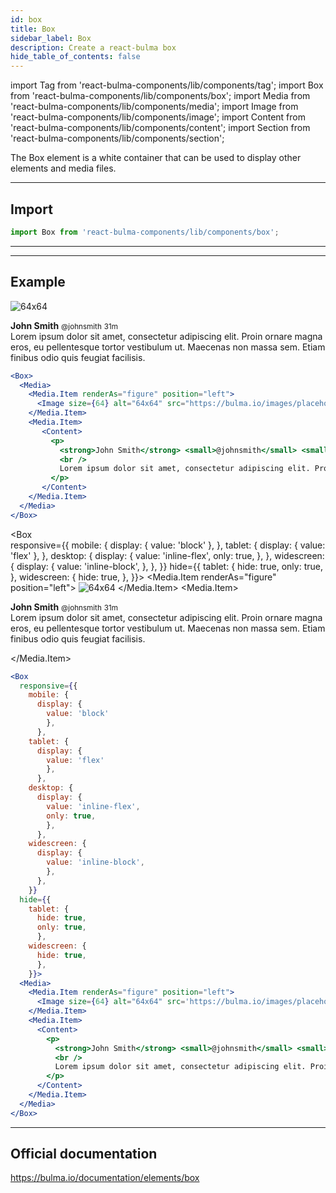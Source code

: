 ```yaml
---
id: box
title: Box
sidebar_label: Box
description: Create a react-bulma box
hide_table_of_contents: false
---
```


import Tag from 'react-bulma-components/lib/components/tag'; 
import Box from 'react-bulma-components/lib/components/box'; 
import Media from 'react-bulma-components/lib/components/media'; 
import Image from 'react-bulma-components/lib/components/image'; 
import Content from 'react-bulma-components/lib/components/content'; 
import Section from 'react-bulma-components/lib/components/section'; 
 

The Box element is a white container that can be used to display other elements and media files. 

---

## **Import**

``` js
import Box from 'react-bulma-components/lib/components/box';
```

---

---

## **Example**


<Box>
  <Media>
    <Media.Item renderAs="figure" position="left">
      <Image size={64} alt="64x64" src="https://bulma.io/images/placeholders/1280x960.png" />
    </Media.Item>
    <Media.Item>
       <Content>
         <p>
           <strong>John Smith</strong> <small>@johnsmith</small> <small>31m</small>
           <br />
           Lorem ipsum dolor sit amet, consectetur adipiscing elit. Proin ornare magna eros, eu pellentesque tortor vestibulum ut. Maecenas non massa sem. Etiam finibus odio quis feugiat facilisis.
         </p>
       </Content>
    </Media.Item>
  </Media>
</Box>

``` jsx
<Box>
  <Media>
    <Media.Item renderAs="figure" position="left">
      <Image size={64} alt="64x64" src="https://bulma.io/images/placeholders/1280x960.png" />
    </Media.Item>
    <Media.Item>
       <Content>
         <p>
           <strong>John Smith</strong> <small>@johnsmith</small> <small>31m</small>
           <br />
           Lorem ipsum dolor sit amet, consectetur adipiscing elit. Proin ornare magna eros, eu pellentesque tortor vestibulum ut. Maecenas non massa sem. Etiam finibus odio quis feugiat facilisis.
         </p>
       </Content>
    </Media.Item>
  </Media>
</Box>
```

<Box      
  responsive={{
    mobile: {
      display: {
        value: 'block'
        },
      },
    tablet: {
      display: {
        value: 'flex'
        },
      },
    desktop: {
      display: {
        value: 'inline-flex',
        only: true,
        },
      },
    widescreen: {
      display: {
        value: 'inline-block',
        },
      },
    }}
  hide={{
    tablet: {
      hide: true,
      only: true,
      },
    widescreen: {
      hide: true,
      },
    }}>
  <Media>
    <Media.Item renderAs="figure" position="left">
      <Image size={64} alt="64x64" src='https://bulma.io/images/placeholders/640x480.png' />
    </Media.Item>
    <Media.Item>
      <Content>
        <p>
          <strong>John Smith</strong> <small>@johnsmith</small> <small>31m</small>
          <br />
          Lorem ipsum dolor sit amet, consectetur adipiscing elit. Proin ornare magna eros, eu pellentesque tortor vestibulum ut. Maecenas non massa sem. Etiam finibus odio quis feugiat facilisis.
        </p>
      </Content>
    </Media.Item>
  </Media>
</Box>

```jsx
<Box      
  responsive={{
    mobile: {
      display: {
        value: 'block'
        },
      },
    tablet: {
      display: {
        value: 'flex'
        },
      },
    desktop: {
      display: {
        value: 'inline-flex',
        only: true,
        },
      },
    widescreen: {
      display: {
        value: 'inline-block',
        },
      },
    }}
  hide={{
    tablet: {
      hide: true,
      only: true,
      },
    widescreen: {
      hide: true,
      },
    }}>
  <Media>
    <Media.Item renderAs="figure" position="left">
      <Image size={64} alt="64x64" src='https://bulma.io/images/placeholders/640x480.png' />
    </Media.Item>
    <Media.Item>
      <Content>
        <p>
          <strong>John Smith</strong> <small>@johnsmith</small> <small>31m</small>
          <br />
          Lorem ipsum dolor sit amet, consectetur adipiscing elit. Proin ornare magna eros, eu pellentesque tortor vestibulum ut. Maecenas non massa sem. Etiam finibus odio quis feugiat facilisis.
        </p>
      </Content>
    </Media.Item>
  </Media>
</Box>
```

---

## Official documentation

https://bulma.io/documentation/elements/box
